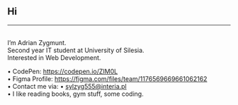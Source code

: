 <h2>Hi</h2><hr><br> 
I’m Adrian Zygmunt. <br>
Second year IT student at University of Silesia. <br>
Interested in Web Development. <br>

• CodePen: https://codepen.io/ZIM0L <br>
• Figma Profile: https://figma.com/files/team/1176569669661062162 <br>
• Contact me via: • sylzyg555@interia.pl <br>
• I like reading books, gym stuff, some coding.
